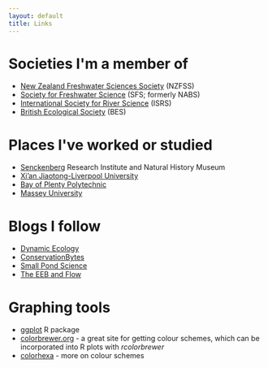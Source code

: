 ```yaml
---
layout: default
title: Links
---
```


# Societies I'm a member of
- [New Zealand Freshwater Sciences Society](http://freshwater.science.org.nz/index.php/) (NZFSS)
- [Society for Freshwater Science](http://www.freshwater-science.org/default.aspx) (SFS; formerly NABS)
- [International Society for River Science](http://riversociety.org/) (ISRS)
- [British Ecological Society](http://www.britishecologicalsociety.org/) (BES)

# Places I've worked or studied
- [Senckenberg](http://www.senckenberg.de/root/index.php?page_id=71) Research Institute and Natural History Museum   
- [Xi’an Jiaotong-Liverpool University](http://www.xjtlu.edu.cn/en/)   
- [Bay of Plenty Polytechnic](http://www.boppoly.ac.nz/)   
- [Massey University](http://www.massey.ac.nz/)  
 

# Blogs I follow
- [Dynamic Ecology](http://dynamicecology.wordpress.com/)  
- [ConservationBytes](http://conservationbytes.com/)  
- [Small Pond Science](http://smallpondscience.com/)  
- [The EEB and Flow](evol-eco.blogspot.com)

# Graphing tools
- [ggplot](http://docs.ggplot2.org/current/) R package  
- [colorbrewer.org](http://colorbrewer2.org/) - a great site for getting colour schemes, which can be incorporated into R plots with *rcolorbrewer*  
- [colorhexa](http://www.colorhexa.com/) - more on colour schemes  
 

